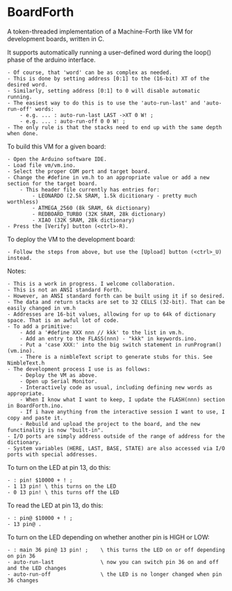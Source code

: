 # BoardForth
A token-threaded implementation of a Machine-Forth like VM for development boards, written in C.

It supports automatically running a user-defined word during the loop() phase of the arduino interface.

    - Of course, that 'word' can be as complex as needed.
    - This is done by setting address [0:1] to the (16-bit) XT of the desired word.
    - Similarly, setting address [0:1] to 0 will disable automatic running.
    - The easiest way to do this is to use the 'auto-run-last' and 'auto-run-off' words:
        - e.g. ... : auto-run-last LAST ->XT 0 W! ;
        - e.g. ... : auto-run-off 0 0 W! ;
    - The only rule is that the stacks need to end up with the same depth when done.

To build this VM for a given board:

    - Open the Arduino software IDE.
    - Load file vm/vm.ino.
    - Select the proper COM port and target board.
    - Change the #define in vm.h to an appropriate value or add a new section for the target board.
        - This header file currently has entries for:
            - LEONARDO (2.5k SRAM, 1.5k dicitionary - pretty much worthless)
            - ATMEGA_2560 (8k SRAM, 6k dictionary)
            - REDBOARD_TURBO (32K SRAM, 28k dictionary)
            - XIAO (32K SRAM, 28k dictionary)
    - Press the [Verify] button (<ctrl>-R).
    
To deploy the VM to the development board:

    - Follow the steps from above, but use the [Upload] button (<ctrl>_U) instead.

Notes:

    - This is a work in progress. I welcome collaboration.
    - This is not an ANSI standard Forth.
    - However, an ANSI standard forth can be built using it if so desired.
    - The data and return stacks are set to 32 CELLS (32-bit). That can be easily changed in vm.h
    - Addresses are 16-bit values, allowing for up to 64k of dictionary space. That is an awful lot of code.
    - To add a primitive:
        - Add a '#define XXX nnn // kkk' to the list in vm.h.
        - Add an entry to the FLASS(nnn) - "kkk" in keywords.ino.
        - Put a 'case XXX:' into the big switch statement in runProgram() (vm.ino).
        - There is a nimbleText script to generate stubs for this. See NimbleText.h
    - The development process I use is as follows:
        - Deploy the VM as above.
        - Open up Serial Monitor.
        - Interactively code as usual, including defining new words as appropriate.
        - When I know what I want to keep, I update the FLASH(nnn) section in BoardForth.ino.
        - If i have anything from the interactive session I want to use, I copy and paste it.
        - Rebuild and upload the project to the board, and the new functinality is now "built-in".
    - I/O ports are simply address outside of the range of address for the dictionary.
    - System variables (HERE, LAST, BASE, STATE) are also accessed via I/O ports with special addresses.

To turn on the LED at pin 13, do this:

    - : pin! $10000 + ! ;
    - 1 13 pin! \ this turns on the LED
    - 0 13 pin! \ this turns off the LED

To read the LED at pin 13, do this:

    - : pin@ $10000 + ! ;
    - 13 pin@ .

To turn on the LED depending on whether another pin is HIGH or LOW:

    - : main 36 pin@ 13 pin! ;    \ this turns the LED on or off depending on pin 36
    - auto-run-last               \ now you can switch pin 36 on and off and the LED changes
    - auto-run-off                \ the LED is no longer changed when pin 36 changes
